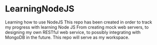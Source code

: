 # LearningNodeJS
Learning how to use NodeJS
This repo has been created in order to track my progress with learning Node JS
From creating mock web servers, to designing my own RESTful web service, to possibly integrating with MongoDB in the future.
This repo will serve as my workspace.
